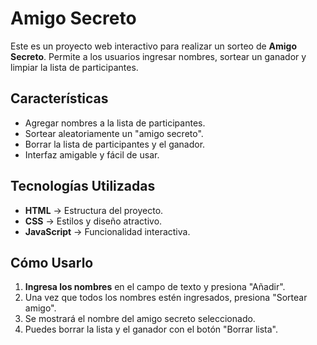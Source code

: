 #  Amigo Secreto

Este es un proyecto web interactivo para realizar un sorteo de **Amigo Secreto**. Permite a los usuarios ingresar nombres, sortear un ganador y limpiar la lista de participantes.

##  Características
- Agregar nombres a la lista de participantes.
- Sortear aleatoriamente un "amigo secreto".
- Borrar la lista de participantes y el ganador.
- Interfaz amigable y fácil de usar.

##  Tecnologías Utilizadas
- **HTML** → Estructura del proyecto.
- **CSS** → Estilos y diseño atractivo.
- **JavaScript** → Funcionalidad interactiva.
  
##  Cómo Usarlo
1. **Ingresa los nombres** en el campo de texto y presiona "Añadir".
2. Una vez que todos los nombres estén ingresados, presiona "Sortear amigo".
3. Se mostrará el nombre del amigo secreto seleccionado.
4. Puedes borrar la lista y el ganador con el botón "Borrar lista".

